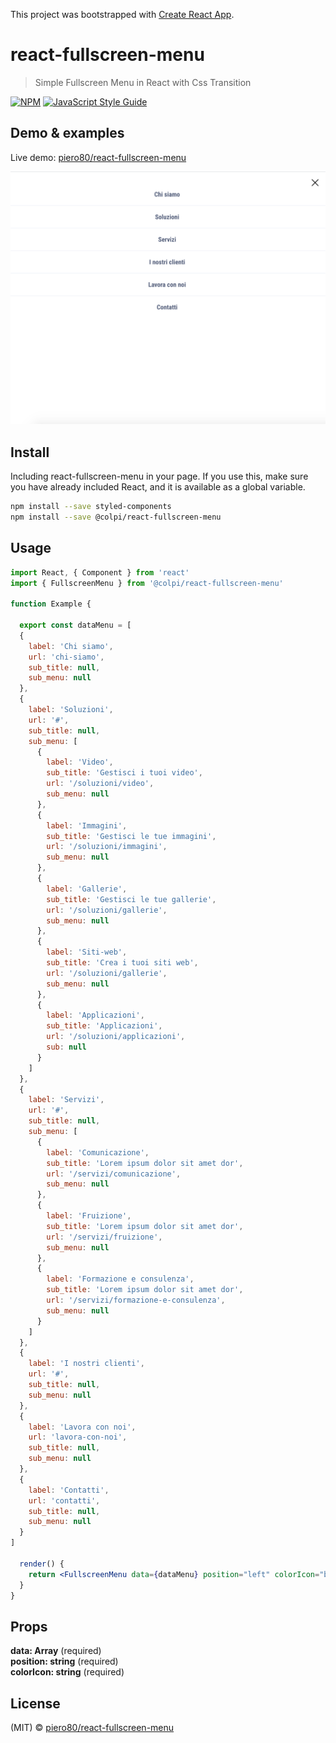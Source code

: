 This project was bootstrapped with [Create React App](https://github.com/facebook/create-react-app).

# react-fullscreen-menu

> Simple Fullscreen Menu in React with Css Transition

[![NPM](https://img.shields.io/npm/v/@colpi/react-fullscreen-menu.svg)](https://www.npmjs.com/package/@colpi/react-fullscreen-menu) [![JavaScript Style Guide](https://img.shields.io/badge/code_style-standard-brightgreen.svg)](https://standardjs.com)

## Demo & examples

Live demo: [piero80/react-fullscreen-menu](https://codesandbox.io/s/react-fullscreen-menu-weil3)

![alt text](https://github.com/piero80/react-fullscreen-menu/blob/master/example/public/screen.png?raw=true)

## Install

Including react-fullscreen-menu in your page. If you use this, make sure you have already included React, and it is available as a global variable.

```bash
npm install --save styled-components
npm install --save @colpi/react-fullscreen-menu
```

## Usage

```jsx
import React, { Component } from 'react'
import { FullscreenMenu } from '@colpi/react-fullscreen-menu'

function Example {

  export const dataMenu = [
  {
    label: 'Chi siamo',
    url: 'chi-siamo',
    sub_title: null,
    sub_menu: null
  },
  {
    label: 'Soluzioni',
    url: '#',
    sub_title: null,
    sub_menu: [
      {
        label: 'Video',
        sub_title: 'Gestisci i tuoi video',
        url: '/soluzioni/video',
        sub_menu: null
      },
      {
        label: 'Immagini',
        sub_title: 'Gestisci le tue immagini',
        url: '/soluzioni/immagini',
        sub_menu: null
      },
      {
        label: 'Gallerie',
        sub_title: 'Gestisci le tue gallerie',
        url: '/soluzioni/gallerie',
        sub_menu: null
      },
      {
        label: 'Siti-web',
        sub_title: 'Crea i tuoi siti web',
        url: '/soluzioni/gallerie',
        sub_menu: null
      },
      {
        label: 'Applicazioni',
        sub_title: 'Applicazioni',
        url: '/soluzioni/applicazioni',
        sub: null
      }
    ]
  },
  {
    label: 'Servizi',
    url: '#',
    sub_title: null,
    sub_menu: [
      {
        label: 'Comunicazione',
        sub_title: 'Lorem ipsum dolor sit amet dor',
        url: '/servizi/comunicazione',
        sub_menu: null
      },
      {
        label: 'Fruizione',
        sub_title: 'Lorem ipsum dolor sit amet dor',
        url: '/servizi/fruizione',
        sub_menu: null
      },
      {
        label: 'Formazione e consulenza',
        sub_title: 'Lorem ipsum dolor sit amet dor',
        url: '/servizi/formazione-e-consulenza',
        sub_menu: null
      }
    ]
  },
  {
    label: 'I nostri clienti',
    url: '#',
    sub_title: null,
    sub_menu: null
  },
  {
    label: 'Lavora con noi',
    url: 'lavora-con-noi',
    sub_title: null,
    sub_menu: null
  },
  {
    label: 'Contatti',
    url: 'contatti',
    sub_title: null,
    sub_menu: null
  }
]

  render() {
    return <FullscreenMenu data={dataMenu} position="left" colorIcon="black"/>
  }
}
```

## Props

**data: Array** (required) <br />
**position: string** (required) <br />
**colorIcon: string** (required)

## License

(MIT) © [piero80/react-fullscreen-menu](https://github.com/piero80/react-fullscreen-menu)
